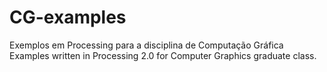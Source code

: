 CG-examples
===========

Exemplos em Processing para a disciplina de Computação Gráfica
Examples written in Processing 2.0 for Computer Graphics graduate class.
